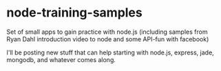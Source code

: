 node-training-samples
=====================

Set of small apps to gain practice with node.js (including samples from Ryan Dahl introduction video to node and some API-fun with facebook)

I'll be posting new stuff that can help starting with node.js, express, jade, mongodb, and whatever comes along.
